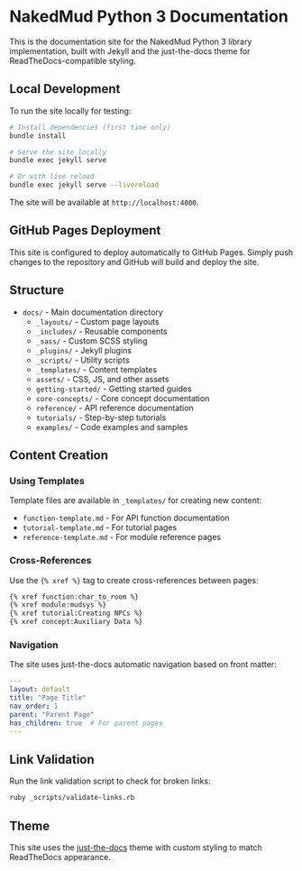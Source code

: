 # NakedMud Python 3 Documentation

This is the documentation site for the NakedMud Python 3 library implementation, built with Jekyll and the just-the-docs theme for ReadTheDocs-compatible styling.

## Local Development

To run the site locally for testing:

```bash
# Install dependencies (first time only)
bundle install

# Serve the site locally
bundle exec jekyll serve

# Or with live reload
bundle exec jekyll serve --livereload
```

The site will be available at `http://localhost:4000`.

## GitHub Pages Deployment

This site is configured to deploy automatically to GitHub Pages. Simply push changes to the repository and GitHub will build and deploy the site.

## Structure

- `docs/` - Main documentation directory
  - `_layouts/` - Custom page layouts
  - `_includes/` - Reusable components
  - `_sass/` - Custom SCSS styling
  - `_plugins/` - Jekyll plugins
  - `_scripts/` - Utility scripts
  - `_templates/` - Content templates
  - `assets/` - CSS, JS, and other assets
  - `getting-started/` - Getting started guides
  - `core-concepts/` - Core concept documentation
  - `reference/` - API reference documentation
  - `tutorials/` - Step-by-step tutorials
  - `examples/` - Code examples and samples

## Content Creation

### Using Templates

Template files are available in `_templates/` for creating new content:

- `function-template.md` - For API function documentation
- `tutorial-template.md` - For tutorial pages
- `reference-template.md` - For module reference pages

### Cross-References

Use the `{% xref %}` tag to create cross-references between pages:

```markdown
{% xref function:char_to_room %}
{% xref module:mudsys %}
{% xref tutorial:Creating NPCs %}
{% xref concept:Auxiliary Data %}
```

### Navigation

The site uses just-the-docs automatic navigation based on front matter:

```yaml
---
layout: default
title: "Page Title"
nav_order: 1
parent: "Parent Page"
has_children: true  # For parent pages
---
```

## Link Validation

Run the link validation script to check for broken links:

```bash
ruby _scripts/validate-links.rb
```

## Theme

This site uses the [just-the-docs](https://just-the-docs.github.io/just-the-docs/) theme with custom styling to match ReadTheDocs appearance.